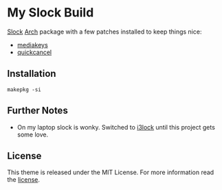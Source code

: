 # My Slock Build

[Slock](https://tools.suckless.org/slock/) [Arch](https://www.archlinux.org/) package with a few patches installed to keep things nice:

+ [mediakeys](https://tools.suckless.org/slock/patches/mediakeys/)
+ [quickcancel](https://tools.suckless.org/slock/patches/quickcancel/)

## Installation

```
makepkg -si
```

## Further Notes

* On my laptop slock is wonky. Switched to [i3lock](https://i3wm.org/i3lock/) until this project gets some love.

## License

This theme is released under the MIT License. For more information read the [license][license].

[license]: https://github.com/alrayyes/slock/blob/master/LICENSE.md
